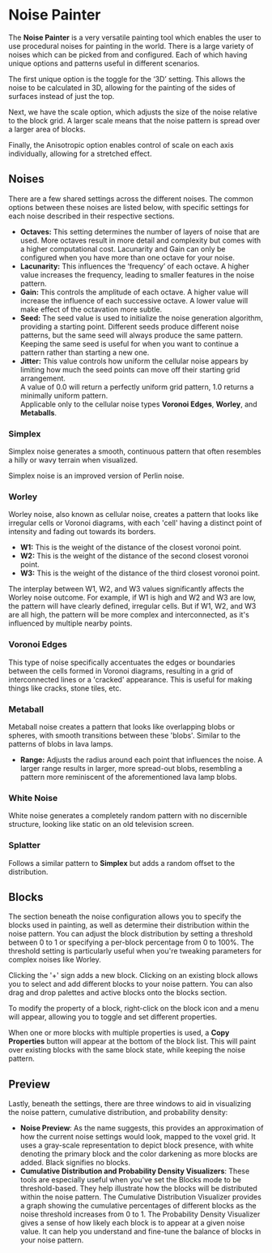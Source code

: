# Noise Painter

The **Noise Painter** is a very versatile painting tool which enables the user to use procedural noises for painting in the world. There is a large variety of noises which can be picked from and configured. Each of which having unique options and patterns useful in different scenarios.

The first unique option is the toggle for the ‘3D’ setting. This allows the noise to be calculated in 3D, allowing for the painting of the sides of surfaces instead of just the top.

Next, we have the scale option, which adjusts the size of the noise relative to the block grid. A larger scale means that the noise pattern is spread over a larger area of blocks.

Finally, the Anisotropic option enables control of scale on each axis individually, allowing for a stretched effect. 

## Noises

There are a few shared settings across the different noises. The common options between these noises are listed below, with specific settings for each noise described in their respective sections.

- **Octaves:** This setting determines the number of layers of noise that are used. More octaves result in more detail and complexity but comes with a higher computational cost.
Lacunarity and Gain can only be configured when you have more than one octave for your noise.
- **Lacunarity:** This influences the ‘frequency’ of each octave. A higher value increases the frequency, leading to smaller features in the noise pattern.
- **Gain:** This controls the amplitude of each octave. A higher value will increase the influence of each successive octave. A lower value will make effect of the octavation more subtle.
- **Seed:** The seed value is used to initialize the noise generation algorithm, providing a starting point. Different seeds produce different noise patterns, but the same seed will always produce the same pattern. Keeping the same seed is useful for when you want to continue a pattern rather than starting a new one.
- **Jitter:** This value controls how uniform the cellular noise appears by limiting how much the seed points can move off their starting grid arrangement.<br>
A value of 0.0 will return a perfectly uniform grid pattern, 1.0 returns a minimally uniform pattern.<br>
Applicable only to the cellular noise types **Voronoi Edges**, **Worley**, and **Metaballs**. 

### Simplex
    
Simplex noise generates a smooth, continuous pattern that often resembles a hilly or wavy terrain when visualized.

Simplex noise is an improved version of Perlin noise.
    
### Worley
    
Worley noise, also known as cellular noise, creates a pattern that looks like irregular cells or Voronoi diagrams, with each 'cell' having a distinct point of intensity and fading out towards its borders.
    
- **W1:** This is the weight of the distance of the closest voronoi point.
- **W2:** This is the weight of the distance of the second closest voronoi point.
- **W3:** This is the weight of the distance of the third closest voronoi point.
    
The interplay between W1, W2, and W3 values significantly affects the Worley noise outcome. For example, if W1 is high and W2 and W3 are low, the pattern will have clearly defined, irregular cells. But if W1, W2, and W3 are all high, the pattern will be more complex and interconnected, as it's influenced by multiple nearby points.
    
### Voronoi Edges
    
This type of noise specifically accentuates the edges or boundaries between the cells formed in Voronoi diagrams, resulting in a grid of interconnected lines or a 'cracked' appearance. This is useful for making things like cracks, stone tiles, etc.
    
### Metaball
    
Metaball noise creates a pattern that looks like overlapping blobs or spheres, with smooth transitions between these 'blobs'. Similar to the patterns of blobs in lava lamps.
    
- **Range:** Adjusts the radius around each point that influences the noise. A larger range results in larger, more spread-out blobs, resembling a pattern more reminiscent of the aforementioned lava lamp blobs.
    
### White Noise
    
White noise generates a completely random pattern with no discernible structure, looking like static on an old television screen.

### Splatter

Follows a similar pattern to **Simplex** but adds a random offset to the distribution.

## Blocks  

The section beneath the noise configuration allows you to specify the blocks used in painting, as well as determine their distribution within the noise pattern. You can adjust the block distribution by setting a threshold between 0 to 1 or specifying a per-block percentage from 0 to 100%. The threshold setting is particularly useful when you're tweaking parameters for complex noises like Worley.

Clicking the '+' sign adds a new block. Clicking on an existing block allows you to select and add different blocks to your noise pattern. You can also drag and drop palettes and active blocks onto the blocks section.

To modify the property of a block, right-click on the block icon and a menu will appear, allowing you to toggle and set different properties.

When one or more blocks with multiple properties is used, a **Copy Properties** button will appear at the bottom of the block list. This will paint over existing blocks with the same block state, while keeping the noise pattern.

## Preview

Lastly, beneath the settings, there are three windows to aid in visualizing the noise pattern, cumulative distribution, and probability density:

- **Noise Preview**: As the name suggests, this provides an approximation of how the current noise settings would look, mapped to the voxel grid. It uses a gray-scale representation to depict block presence, with white denoting the primary block and the color darkening as more blocks are added. Black signifies no blocks.
- **Cumulative Distribution and Probability Density Visualizers**: These tools are especially useful when you've set the Blocks mode to be threshold-based. They help illustrate how the blocks will be distributed within the noise pattern. The Cumulative Distribution Visualizer provides a graph showing the cumulative percentages of different blocks as the noise threshold increases from 0 to 1. The Probability Density Visualizer gives a sense of how likely each block is to appear at a given noise value. It can help you understand and fine-tune the balance of blocks in your noise pattern.
